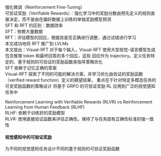 强化微调（Reinforcement Fine-Tuning）  
可验证奖励（Verifiable Rewards）：强化学习中的奖励分数由预先定义的规则直接决定，而不是由在偏好数据上训练的单独奖励模型预测  
SFT 和 RFT 的区别：数据效率  
SFT：依赖大量数据  
RFT：评估模型的回应，根据其是否正确进行调整，通过试错进行学习  
本文成功地将 RFT 推广到 LVLMs  
本文提出：Visual-RFT
对于每个输入，Visual-RFT 使用大型视觉-语言模型生成包含推理 token 和最终回答的多个回应，这些
回应作为 trajectory。定义任务特定的、基于规则的可验证的奖励函数来指导策略优化  
SFT 依赖于记忆正确的答案  
Visual-RFT 探索了不同的可能的解决方案，并学习优化由验证的奖励函数（verified reward function）定义的期望结果，
重点在于针对特定多模态任务的可变奖励函数的策略设计
将基于 GRPO 的可验证奖励 RL 应用到广泛的视觉感知任务中

Reinforcement Learning with Verifiable Rewards (RLVR) vs Reinforcement Learning from Human Feedback (RLHF)  
RLHF: 依赖于训练好的奖励模型  
RLVR: 使用直接验证函数来评估正确性。保持了与任务固有正确性标准的强一致性

#### 视觉感知中的可验证奖励
为不同的视觉感知任务设计不同的基于规则的可验证奖励函数


